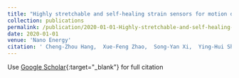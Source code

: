 ```yaml
---
title: "Highly stretchable and self-healing strain sensors for motion detection in wireless human-machine interface"
collection: publications
permalink: /publication/2020-01-01-Highly-stretchable-and-self-healing-strain-sensors-for-motion-detection-in-wireless-human-machine-interface
date: 2020-01-01
venue: 'Nano Energy'
citation: ' Cheng-Zhou Hang,  Xue-Feng Zhao,  Song-Yan Xi,  Ying-Hui Shang,  Kai-Ping Yuan,  Fan Yang,  Qi-Gang Wang,  Jia-Cheng Wang,  David Zhang,  Hong-Liang Lu, &quot;Highly stretchable and self-healing strain sensors for motion detection in wireless human-machine interface.&quot; Nano Energy, 2020.'
---
```

Use [Google Scholar](https://scholar.google.com/scholar?q=Highly+stretchable+and+self+healing+strain+sensors+for+motion+detection+in+wireless+human+machine+interface){:target="_blank"} for full citation